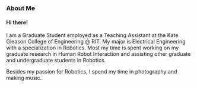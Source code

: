 ### About Me

#### Hi there!

I am a Graduate Student employed as a Teaching Assistant at the Kate Gleason College of Engineering @ RIT. 
My major is Electrical Engineering with a specialization in Robotics. Most my time is spent working on my
graduate research in Human Robot Interaction and assisting other graduate and undergraduate students in Robotics.

Besides my passion for Robotics, I spend my time in photography and making music.

<!--
*Here are some of my graduate projects and unpublished manuscripts:*



#### Markdown is a lightweight and easy-to-use syntax for styling your writing. It includes conventions for

```markdown
Syntax highlighted code block

# Header 1
## Header 2
### Header 3

- Bulleted
- List

1. Numbered
2. List

**Bold** and _Italic_ and `Code` text

[Link](url) and ![Image](src)
```


For more details see [GitHub Flavored Markdown](https://guides.github.com/features/mastering-markdown/).

### Jekyll Themes

Your Pages site will use the layout and styles from the Jekyll theme you have selected in your [repository settings](https://github.com/arorasarthak/arorasarthak.github.io/settings). The name of this theme is saved in the Jekyll `_config.yml` configuration file.

### Support or Contact

Having trouble with Pages? Check out our [documentation](https://help.github.com/categories/github-pages-basics/) or [contact support](https://github.com/contact) and we’ll help you sort it out.

-->
